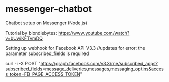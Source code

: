 # messenger-chatbot

Chatbot setup on Messenger (Node.js)

Tutorial by blondiebytes: https://www.youtube.com/watch?v=bUwiKFTvmDQ

Setting up webhook for Facebook API V3.3 //updates for error: the parameter subscribed_fields is required

curl -i -X POST "https://graph.facebook.com/v3.3/me/subscribed_apps?subscribed_fields=message_deliveries,messages,messaging_optins&access_token=FB_PAGE_ACCESS_TOKEN"
